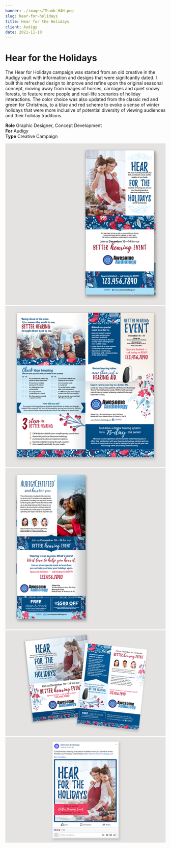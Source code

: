 ```yaml
---
banner: ./images/Thumb-H4H.png
slug: hear-for-holidays
title: Hear for the Holidays
client: Audigy
date: 2021-11-10
---
```


# Hear for the Holidays

The Hear for Holidays campaign was started from an old creative in the Audigy vault with information and designs that were signifcantly dated. I built this refreshed design to improve and refine upon the original seasonal concept, moving away from images of horses, carriages and quiet snowy forests, to feature more people and real-life scenarios of holiday interactions. The color choice was also updated from the classic red and green for Christmas, to a blue and red scheme to evoke a sense of winter holidays that were more inclusive of potential diversity of viewing audiences and their holiday traditions.

**Role** Graphic Designer, Concept Development  
**For** Audigy  
**Type** Creative Campaign  

![](./images/Pieces-H4H-01_Big.png "Broadsheet Newspaper Insert")  
![](./images/Pieces-H4H-02_Big.png "Broadsheet Newspaper Insert")  
![](./images/Pieces-H4H-03_Big.png "Broadsheet Newspaper Insert")  
![](./images/Pieces-H4H-04.png "Double-sided Flyer or News Insert")  
![](./images/Pieces-H4H-05.png "Social Media Post")
